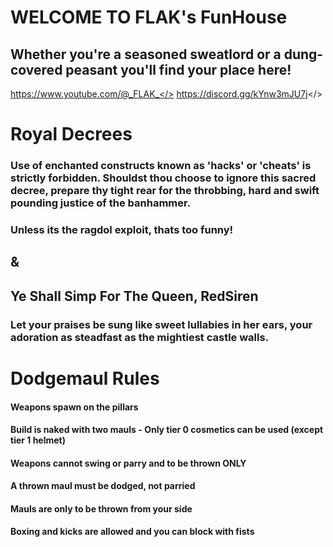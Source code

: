 # WELCOME TO FLAK's FunHouse
## Whether you're a seasoned sweatlord or a dung-covered peasant you'll find your place here!
<a id="Enjoy Mordhau Videos">https://www.youtube.com/@_FLAK_</>
<a id="Join Our Discord">https://discord.gg/kYnw3mJU7j</>
# Royal Decrees
### Use of enchanted constructs known as 'hacks' or 'cheats' is strictly forbidden. Shouldst thou choose to ignore this sacred decree, prepare thy tight rear for the throbbing, hard and swift pounding justice of the banhammer. 
### Unless its the ragdol exploit, thats too funny!
## &
## Ye Shall Simp For The Queen, RedSiren
### Let your praises be sung like sweet lullabies in her ears, your adoration as steadfast as the mightiest castle walls.
# **Dodgemaul Rules**
#### Weapons spawn on the pillars
#### Build is naked with two mauls - Only tier 0 cosmetics can be used (except tier 1 helmet)
#### Weapons cannot swing or parry and to be thrown ONLY
#### A thrown maul **must** be dodged, not parried
#### Mauls are only to be thrown from your side
#### Boxing and kicks are allowed and you can block with fists
